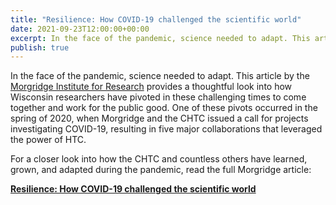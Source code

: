 ```yaml
---
title: "Resilience: How COVID-19 challenged the scientific world" 
date: 2021-09-23T12:00:00+00:00
excerpt: In the face of the pandemic, science needed to adapt. This article by the Morgridge Institute for Research provides a thoughtful look into how individuals and organizations in Wisconsin, including the CHTC, have pivoted in these challenging times.
publish: true
--- 
```



In the face of the pandemic, science needed to adapt. 
This article by the [Morgridge Institute for Research](https://morgridge.org/) provides a thoughtful look into how Wisconsin researchers have pivoted in these challenging times to come together and work for the public good. 
One of these pivots occurred in the spring of 2020, when Morgridge and the CHTC issued a call for projects investigating COVID-19, resulting in five major collaborations that leveraged the power of HTC.

For a closer look into how the CHTC and countless others have learned, grown, and adapted during the pandemic, read the full Morgridge article: 

**[Resilience: How COVID-19 challenged the scientific world](https://morgridge.org/feature/resilience/)**

